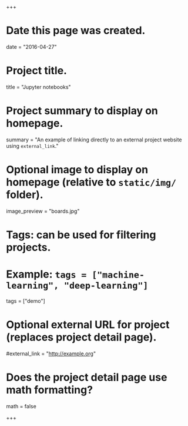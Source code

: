 +++
# Date this page was created.
date = "2016-04-27"

# Project title.
title = "Jupyter notebooks"

# Project summary to display on homepage.
summary = "An example of linking directly to an external project website using `external_link`."

# Optional image to display on homepage (relative to `static/img/` folder).
image_preview = "boards.jpg"

# Tags: can be used for filtering projects.
# Example: `tags = ["machine-learning", "deep-learning"]`
tags = ["demo"]

# Optional external URL for project (replaces project detail page).
#external_link = "http://example.org"

# Does the project detail page use math formatting?
math = false

+++

